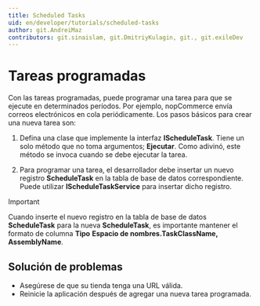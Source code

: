 ```yaml
---
title: Scheduled Tasks
uid: en/developer/tutorials/scheduled-tasks
author: git.AndreiMaz
contributors: git.sinaislam, git.DmitriyKulagin, git., git.exileDev
---
```


# Tareas programadas

Con las tareas programadas, puede programar una tarea para que se ejecute en determinados períodos. Por ejemplo, nopCommerce envía correos electrónicos en cola periódicamente. Los pasos básicos para crear una nueva tarea son:

1. Defina una clase que implemente la interfaz **IScheduleTask**. Tiene un solo método que no toma argumentos; **Ejecutar**. Como adivinó, este método se invoca cuando se debe ejecutar la tarea.

1. Para programar una tarea, el desarrollador debe insertar un nuevo registro **ScheduleTask** en la tabla de base de datos correspondiente. Puede utilizar **IScheduleTaskService** para insertar dicho registro.

> [!IMPORTANT]
>
> Cuando inserte el nuevo registro en la tabla de base de datos **ScheduleTask** para la nueva **ScheduleTask**, es importante mantener el formato de columna **Tipo**  **Espacio de nombres.TaskClassName, AssemblyName**.

## Solución de problemas

- Asegúrese de que su tienda tenga una URL válida.
- Reinicie la aplicación después de agregar una nueva tarea programada.
